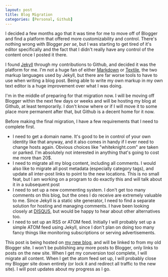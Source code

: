 ```yaml
---
layout: post
title: Blog Migration
categories: [Personal, Github]
---
```


I decided a few months ago that it was time for me to move off of Blogger and
find a platform that offered more customizability and control. There's nothing
wrong with Blogger *per se*, but I was starting to get tired of it's editor
specifically and the fact that I didn't really have any control of the content
once I posted it there.

I found [Jekyll](http://github.com/mojombo/jekyll) through my contributions to
Github, and decided it was the platform for me. I'm not a huge fan of either
[Markdown](http://daringfireball.net/projects/markdown/) or
[Textile](http://textile.thresholdstate.com/), the two markup languages used
by Jekyll, but there are far worse tools to have to use when writing a blog
post. Being able to write my own markup in my own text editor is a huge
improvement over what I was doing.

I'm in the middle of preparing for that migration now. I will be moving off
Blogger within the next few days or weeks and will be hosting my blog at
Github, at least temporarily. I don't know where or if I will move it to some
place more permanent after that, but Github is a decent home for it now.

Before making the final migration, I have a few requirements that I need to
complete first.

 * I need to get a domain name. It's good to be in control of your own
identity like that anyway, and it also comes in handy if I ever need to change
hosts again. Obvious choices like "whiteknight.com" are taken or parked. I'm
absolutely not interested in anything that's going to cost me more than 20$.
 * I need to migrate all my blog content, including all comments. I would also
like to migrate all post metadata (especially category tags), and update all
inter-post links to point to the new locations. This is no small feat, but I
am working on a program to do exactly this and will talk about it in a
subsequent post
 * I need to set up a new commenting system. I don't get too many comments on
this blog, but the ones I do receive are extremely valuable to me. Since
Jekyll is a static site generator, I need to find a separate solution for
hosting and managing comments. I have been looking closely at
[DISQUS](http://disqus.com/), but would be happy to hear about other
alternatives too.
 * I need to set up an RSS or ATOM feed. Initially I will probably set up a
simple ATOM feed using Jekyll, since I don't plan on doing too many fancy
things like monitoring subscriptions or serving advertisements.

This post is being hosted on [my new blog](http://whiteknight.github.com),
and will be linked to from my old Blogger site. I won't be publishing any more
posts to Blogger, only links to posts on the new site. When I get my
conversion tool complete, I will migrate all content. When I get the atom feed
set up, I will probably close my Blogger site down entirely (or lock it and
redirect all traffic to the new site). I will post updates about my progress
as I go.
